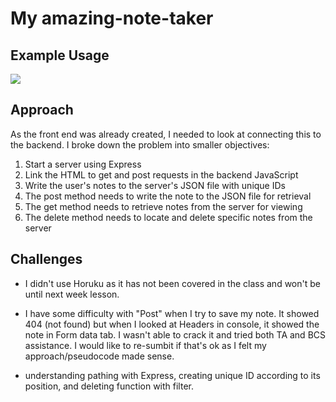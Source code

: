 # My amazing-note-taker

## Example Usage
![](./not_so_amazing_sample.gif)

## Approach
As the front end was already created, I needed to look at connecting this to the backend. I broke down the problem into smaller objectives:
1. Start a server using Express
2. Link the HTML to get and post requests in the backend JavaScript
3. Write the user's notes to the server's JSON file with unique IDs
4. The post method needs to write the note to the JSON file for retrieval
5. The get method needs to retrieve notes from the server for viewing
6. The delete method needs to locate and delete specific notes from the server

## Challenges
* I didn't use Horuku as it has not been covered in the class and won't be until next week lesson.

* I have some difficulty with "Post" when I try to save my note. It showed 404 (not found) but when I looked at Headers in console, it showed the note in Form data tab. I wasn't able to crack it and tried both TA and BCS assistance. I would like to re-sumbit if that's ok as I felt my approach/pseudocode made sense. 

* understanding pathing with Express, creating unique ID according to its position, and deleting function with filter. 

